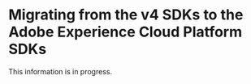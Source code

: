 # Migrating from the v4 SDKs to the Adobe Experience Cloud Platform SDKs

This information is in progress.

